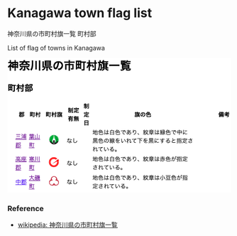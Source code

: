 Kanagawa town flag list
===============

神奈川県の市町村旗一覧  町村部

List of flag of towns in Kanagawa

![kanagawa town flag list](https://github.com/ohwada/World_Countries/blob/main/japan_municipaliy/kanagawa/kanagawa_town_flag_list/screenshots/kanagawa_town_flag_list.png)

### Reference

- [wikipedia: 神奈川県の市町村旗一覧](https://ja.wikipedia.org/wiki/%E7%A5%9E%E5%A5%88%E5%B7%9D%E7%9C%8C%E3%81%AE%E5%B8%82%E7%94%BA%E6%9D%91%E6%97%97%E4%B8%80%E8%A6%A7)

